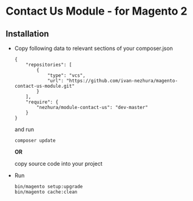 Contact Us Module - for Magento 2
===============================

Installation
-----------
- Copy following data to relevant sections of your composer.json
    ```
    {
        "repositories": [
            {
                "type": "vcs",
                "url": "https://github.com/ivan-nezhura/magento-contact-us-module.git"
            }
        ],
        "require": {
            "nezhura/module-contact-us": "dev-master"
        }
    }
    ```
    and run
    ```
    composer update
    ```
    **OR**
    
    copy source code into your project
- Run
    ```
    bin/magento setup:upgrade
    bin/magento cache:clean
    ```
